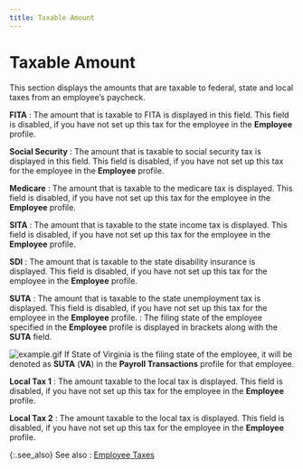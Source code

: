 ```yaml
---
title: Taxable Amount
---
```


# Taxable Amount


This section displays the amounts that are taxable to federal, state  and local taxes from an employee’s paycheck.


**FITA**
: The amount that is taxable to FITA is displayed  in this field. This field is disabled, if you have not set up this tax  for the employee in the **Employee**  profile.


**Social Security**
: The amount that is taxable to social security tax  is displayed in this field. This field is disabled, if you have not set  up this tax for the employee in the **Employee**  profile.


**Medicare**
: The amount that is taxable to the medicare tax is  displayed. This field is disabled, if you have not set up this tax for  the employee in the **Employee** profile.


**SITA**
: The amount that is taxable to the state income tax  is displayed. This field is disabled, if you have not set up this tax  for the employee in the **Employee**  profile.


**SDI**
: The amount that is taxable to the state disability  insurance is displayed. This field is disabled, if you have not set up  this tax for the employee in the **Employee**  profile.


**SUTA**
: The amount that is taxable to the state unemployment  tax is displayed. This field is disabled, if you have not set up this  tax for the employee in the **Employee**  profile.
: The filing state of the employee specified in the  **Employee** profile is displayed  in brackets along with the **SUTA**  field.


![example.gif]({{site.prl_baseurl}}/img/example.gif) If  State of Virginia is the filing state of the employee, it will be denoted  as **SUTA** (**VA**)  in the **Payroll Transactions** profile  for that employee.


**Local Tax 1**
: The amount taxable to the local tax is displayed.  This field is disabled, if you have not set up this tax for the employee  in the **Employee** profile.


**Local Tax 2**
: The amount taxable to the local tax is displayed.  This field is disabled, if you have not set up this tax for the employee  in the **Employee** profile.


{:.see_also}
See also
: <font style="color: #008000;" color="#008000"><a href="{{site.prl_baseurl}}/payroll-process/transaction-details/employee_taxes.html">Employee Taxes</a></font>
